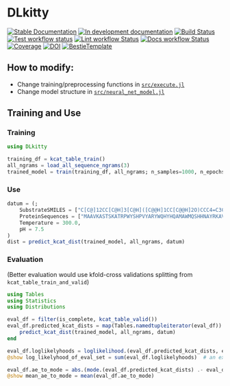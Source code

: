 # DLkitty

[![Stable Documentation](https://img.shields.io/badge/docs-stable-blue.svg)](https://CellBH.github.io/DLkitty.jl/stable)
[![In development documentation](https://img.shields.io/badge/docs-dev-blue.svg)](https://CellBH.github.io/DLkitty.jl/dev)
[![Build Status](https://github.com/CellBH/DLkitty.jl/workflows/Test/badge.svg)](https://github.com/CellBH/DLkitty.jl/actions)
[![Test workflow status](https://github.com/CellBH/DLkitty.jl/actions/workflows/Test.yml/badge.svg?branch=main)](https://github.com/CellBH/DLkitty.jl/actions/workflows/Test.yml?query=branch%3Amain)
[![Lint workflow Status](https://github.com/CellBH/DLkitty.jl/actions/workflows/Lint.yml/badge.svg?branch=main)](https://github.com/CellBH/DLkitty.jl/actions/workflows/Lint.yml?query=branch%3Amain)
[![Docs workflow Status](https://github.com/CellBH/DLkitty.jl/actions/workflows/Docs.yml/badge.svg?branch=main)](https://github.com/CellBH/DLkitty.jl/actions/workflows/Docs.yml?query=branch%3Amain)
[![Coverage](https://codecov.io/gh/CellBH/DLkitty.jl/branch/main/graph/badge.svg)](https://codecov.io/gh/CellBH/DLkitty.jl)
[![DOI](https://zenodo.org/badge/DOI/FIXME)](https://doi.org/FIXME)
[![BestieTemplate](https://img.shields.io/endpoint?url=https://raw.githubusercontent.com/JuliaBesties/BestieTemplate.jl/main/docs/src/assets/badge.json)](https://github.com/JuliaBesties/BestieTemplate.jl)

## How to modify:

- Change training/preprocessing functions in [`src/execute.jl`](src/execute.jl)
- Change model structure in [`src/neural_net_model.jl`](src/neural_net_model.jl)

## Training and Use

### Training
```julia
using DLkitty

training_df = kcat_table_train()
all_ngrams = load_all_sequence_ngrams(3)
trained_model = train(training_df, all_ngrams; n_samples=1000, n_epochs=100)
```

### Use
```julia
datum = (;
    SubstrateSMILES = ["C[C@]12CC[C@H]3[C@H]([C@@H]1CC[C@@H]2O)CCC4=C3C=CC(=C4)O"],
    ProteinSequences = ["MAAVKASTSKATRPWYSHPVYARYWQHYHQAMAWMQSHHNAYRKAVESCFNLPWYLPSALLPQSSYDNEAAYPQSFYDHHVAWQDYPCSSSHFRRSGQHPRYSSRIQASTKEDQALSKEEEMETESDAEVECDLSNMEITEELRQYFAETERHREERRRQQQLDAERLDSYVNADHDLYCNTRRSVEAPTERPGERRQAEMKRLYGDSAAKIQAMEAAVQLSFDKHCDRKQPKYWPVIPLKF"],
    Temperature = 300.0,
    pH = 7.5
)
dist = predict_kcat_dist(trained_model, all_ngrams, datum)
```

### Evaluation
(Better evaluation would use kfold-cross validations splitting from `kcat_table_train_and_valid`)

```julia
using Tables
using Statistics
using Distributions

eval_df = filter(is_complete, kcat_table_valid())
eval_df.predicted_kcat_dists = map(Tables.namedtupleiterator(eval_df)) do datum
    predict_kcat_dist(trained_model, all_ngrams, datum)
end

eval_df.loglikelyhoods = loglikelihood.(eval_df.predicted_kcat_dists, eval_df.Value)
@show log_likelyhood_of_eval_set = sum(eval_df.loglikelyhoods)  # an extremely small number

eval_df.ae_to_mode = abs.(mode.(eval_df.predicted_kcat_dists) .- eval_df.Value)
@show mean_ae_to_mode = mean(eval_df.ae_to_mode)
```